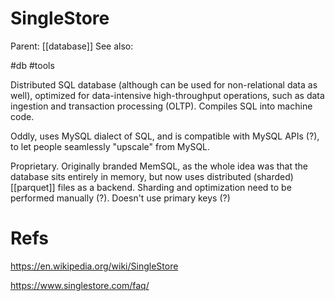 # SingleStore

Parent: [[database]]
See also:

#db #tools


Distributed SQL database (although can be used for non-relational data as well), optimized for data-intensive high-throughput operations, such as data ingestion and transaction processing (OLTP). Compiles SQL into machine code.

Oddly, uses MySQL dialect of SQL, and is compatible with MySQL APIs (?), to let people seamlessly "upscale" from MySQL.

Proprietary. Originally branded MemSQL, as the whole idea was that the database sits entirely in memory, but now uses distributed (sharded) [[parquet]] files as a backend. Sharding and optimization need to be performed manually (?). Doesn't use primary keys (?)

# Refs

https://en.wikipedia.org/wiki/SingleStore

https://www.singlestore.com/faq/